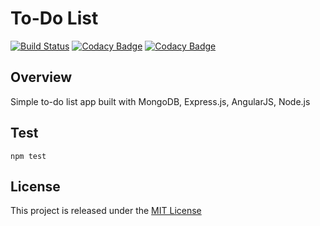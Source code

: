 # To-Do List
[![Build Status](https://travis-ci.org/nmuzychuk/todo-list.svg?branch=master)](https://travis-ci.org/nmuzychuk/todo-list)
[![Codacy Badge](https://api.codacy.com/project/badge/Grade/f9e209b6cfff4c23a0e1659e744499ef)](https://www.codacy.com/app/nmuzychuk/todo-list)
[![Codacy Badge](https://api.codacy.com/project/badge/Coverage/f9e209b6cfff4c23a0e1659e744499ef)](https://www.codacy.com/app/nmuzychuk/todo-list)

## Overview
Simple to-do list app built with MongoDB, Express.js, AngularJS, Node.js

## Test
```
npm test
```

## License
This project is released under the [MIT License](LICENSE.txt)
